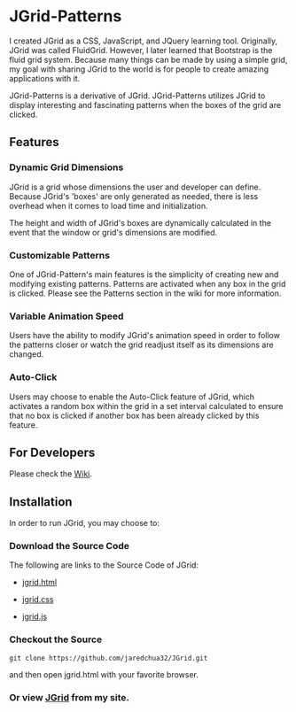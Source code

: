 # JGrid-Patterns

I created JGrid as a CSS, JavaScript, and JQuery learning tool. Originally, JGrid was called FluidGrid. However, I later learned that Bootstrap is the fluid grid system. Because many things can be made by using a simple grid, my goal with sharing JGrid to the world is for people to create amazing applications with it.

JGrid-Patterns is a derivative of JGrid. JGrid-Patterns utilizes JGrid to display interesting and fascinating patterns when the boxes of the grid are clicked.

## Features

### Dynamic Grid Dimensions

JGrid is a grid whose dimensions the user and developer can define. Because JGrid's 'boxes' are only generated as needed, there is less overhead when it comes to load time and initialization.

The height and width of JGrid's boxes are dynamically calculated in the event that the window or grid's dimensions are modified.

### Customizable Patterns

One of JGrid-Pattern's main features is the simplicity of creating new and modifying existing patterns. Patterns are activated when any box in the grid is clicked. Please see the Patterns section in the wiki for more information.

### Variable Animation Speed

Users have the ability to modify JGrid's animation speed in order to follow the patterns closer or watch the grid readjust itself as its dimensions are changed.

### Auto-Click

Users may choose to enable the Auto-Click feature of JGrid, which activates a random box within the grid in a set interval calculated to ensure that no box is clicked if another box has been already clicked by this feature.

## For Developers

Please check the [Wiki](https://github.com/jaredchua32/JGrid-Patterns/wiki).

## Installation

In order to run JGrid, you may choose to:

### Download the Source Code

The following are links to the Source Code of JGrid:

* [jgrid.html](https://raw.githubusercontent.com/jaredchua32/JGrid/master/jgrid.html)

* [jgrid.css](https://raw.githubusercontent.com/jaredchua32/JGrid/master/jgrid.css)

* [jgrid.js](https://raw.githubusercontent.com/jaredchua32/JGrid/master/jgrid.js)

### Checkout the Source

	git clone https://github.com/jaredchua32/JGrid.git

and then open jgrid.html with your favorite browser.

### Or view [JGrid](http://jaredchua.com/demos/jgrid.html) from my site.